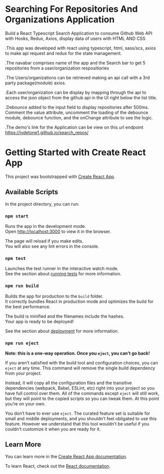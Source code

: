 # Searching For Repositories And Organizations Application

Build a React Typescript Search Application to consume Github Web API with Hooks, Redux, Axios, display data of users with HTML AND CSS

 .This app was developed with react using typescript, html, sass/scs, axios to make api request and redux for the state management.

 .The navabar comprises name of the app and the Search bar to get 5 repositories from a user/organization respositiories

 .The Users/organizations can be retrieved making an api call with a 3rd party package(module) axios.

 .Each user/organization can be display by mapping through the api to access the json object from the github api in the UI right below the list title.
 
 .Debounce added to the input field to display repositories after 
 500ms. Comment the value attribute, uncomment the loading of the debounce module, debounce function, and the onChange attribute to see the logic.

 .The demo's link for the Application can be view on this url endpoint https://jydetone1.github.io/search_repos/

# Getting Started with Create React App

This project was bootstrapped with [Create React App](https://github.com/facebook/create-react-app).

## Available Scripts

In the project directory, you can run:

### `npm start`

Runs the app in the development mode.\
Open [http://localhost:3000](http://localhost:3000) to view it in the browser.

The page will reload if you make edits.\
You will also see any lint errors in the console.

### `npm test`

Launches the test runner in the interactive watch mode.\
See the section about [running tests](https://facebook.github.io/create-react-app/docs/running-tests) for more information.

### `npm run build`

Builds the app for production to the `build` folder.\
It correctly bundles React in production mode and optimizes the build for the best performance.

The build is minified and the filenames include the hashes.\
Your app is ready to be deployed!

See the section about [deployment](https://facebook.github.io/create-react-app/docs/deployment) for more information.

### `npm run eject`

**Note: this is a one-way operation. Once you `eject`, you can’t go back!**

If you aren’t satisfied with the build tool and configuration choices, you can `eject` at any time. This command will remove the single build dependency from your project.

Instead, it will copy all the configuration files and the transitive dependencies (webpack, Babel, ESLint, etc) right into your project so you have full control over them. All of the commands except `eject` will still work, but they will point to the copied scripts so you can tweak them. At this point you’re on your own.

You don’t have to ever use `eject`. The curated feature set is suitable for small and middle deployments, and you shouldn’t feel obligated to use this feature. However we understand that this tool wouldn’t be useful if you couldn’t customize it when you are ready for it.

## Learn More

You can learn more in the [Create React App documentation](https://facebook.github.io/create-react-app/docs/getting-started).

To learn React, check out the [React documentation](https://reactjs.org/).

